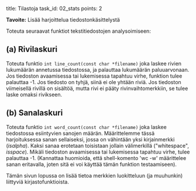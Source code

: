 title: Tilastoja
task_id: 02_stats
points: 2

**Tavoite:** Lisää harjoittelua tiedostonkäsittelystä

Toteuta seuraavat funktiot tekstitiedostojen analysoimiseen:

## (a) Rivilaskuri

Toteuta funktio `int line_count(const char *filename)` joka laskee
rivien lukumäärän annetussa tiedostossa, ja palauttaa lukumäärän
paluuarvonaan. Jos tiedoston avaamisessa tai lukemisessa tapahtuu
virhe, funktion tulee palauttaa -1. Jos tiedosto on tyhjä, siinä ei
ole yhtään riviä. Jos tiedoston viimeisellä rivillä on sisältöä, mutta
rivi ei pääty rivinvaihtomerkkiin, se tulee laske omaksi rivikseen.

## (b) Sanalaskuri

Toteuta funktio `int word_count(const char *filename)` joka laskee
tiedostossa esiintyvien sanojen määrän. Määrittelemme tässä
harjoituksessa sanan sellaiseksi, jossa on vähintään yksi
kirjainmerkki (_isalpha_). Kaksi sanaa erotetaan toisistaan jollain
välimerkillä ("whitespace", _isspace_). Mikäli tiedoston avaamisessa
tai lukemisessa tapahtuu virhe, tulee palauttaa -1. (Kannattaa
huomioida, että shell-komento 'wc -w' määrittelee sanan eritavalla,
joten sitä ei voi käyttää tämän funktion testaamiseen).

Tämän sivun lopussa on lisää tietoa merkkien luokitteluun (ja
muuhunkin) liittyviä kirjastofunktioista.
